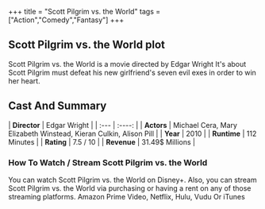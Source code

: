 +++
title = "Scott Pilgrim vs. the World"
tags = ["Action","Comedy","Fantasy"]
+++
## Scott Pilgrim vs. the World plot
Scott Pilgrim vs. the World is a movie directed by Edgar Wright It's about Scott Pilgrim must defeat his new girlfriend's seven evil exes in order to win her heart.
## Cast And Summary
| **Director**      | Edgar Wright |
    | :---        |    :----:   |
    |  **Actors** | Michael Cera, Mary Elizabeth Winstead, Kieran Culkin, Alison Pill |
    | **Year**   | 2010    |
    |  **Runtime** | 112 Minutes |
    |  **Rating** | 7.5 / 10 | 
    |  **Revenue** | 31.49$ Millions |
### How To Watch / Stream Scott Pilgrim vs. the World
You can watch Scott Pilgrim vs. the World on Disney+.
Also, you can stream Scott Pilgrim vs. the World via purchasing or having a rent on any of those streaming platforms.
Amazon Prime Video, Netflix, Hulu, Vudu Or iTunes